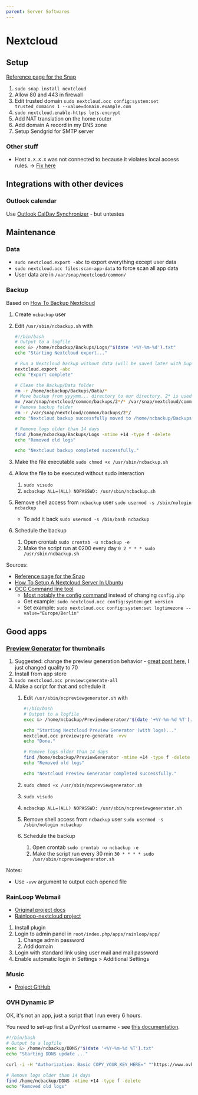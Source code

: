 ```yaml
---
parent: Server Softwares
---
```


# Nextcloud

## Setup

[Reference page for the Snap](https://github.com/nextcloud/nextcloud-snap)

1. `sudo snap install nextcloud`
1. Allow 80 and 443 in firewall
1. Edit trusted domain `sudo nextcloud.occ config:system:set trusted_domains 1 --value=domain.example.com`
1. `sudo nextcloud.enable-https lets-encrypt`
1. Add NAT translation on the home router
1. Add domain A record in my DNS zone
1. Setup Sendgrid for SMTP server

### Other stuff

* Host `X.X.X.X` was not connected to because it violates local access rules. → [Fix here](https://help.nextcloud.com/t/violates-local-access-rules-in-talk-9/84471/2)

## Integrations with other devices

### Outlook calendar

Use [Outlook CalDav Synchronizer](https://github.com/aluxnimm/outlookcaldavsynchronizer) - but untestes

## Maintenance

### Data

* `sudo nextcloud.export -abc` to export everything except user data
* `sudo nextcloud.occ files:scan-app-data` to force scan all app data
* User data are in `/var/snap/nextcloud/common/`

### Backup

Based on [How To Backup Nextcloud](https://kevq.uk/how-to-backup-nextcloud/)

1. Create `ncbackup` user
1. Edit `/usr/sbin/ncbackup.sh` with

    ```bash
    #!/bin/bash
    # Output to a logfile
    exec &> /home/ncbackup/Backups/Logs/"$(date '+%Y-%m-%d').txt"
    echo "Starting Nextcloud export..."

    # Run a Nextcloud backup without data (will be saved later with Duplicati)
    nextcloud.export -abc
    echo "Export complete"

    # Clean the Backup/Data folder
    rm -r /home/ncbackup/Backups/Data/*
    # Move backup from yyyymm... directory to our directory. 2* is used to filter out folder starting with 2, like 2020
    mv /var/snap/nextcloud/common/backups/2*/* /var/snap/nextcloud/common/backups/2*/.* /home/ncbackup/Backups/Data/
    # Remove backup folder
    rm -r /var/snap/nextcloud/common/backups/2*/
    echo "Nextcloud backup successfully moved to /home/ncbackup/Backups/Data/"

    # Remove logs older than 14 days
    find /home/ncbackup/Backups/Logs -mtime +14 -type f -delete
    echo "Removed old logs"

    echo "Nextcloud backup completed successfully."
    ```

1. Make the file executable `sudo chmod +x /usr/sbin/ncbackup.sh`
1. Allow the file to be executed without sudo interaction
    1. `sudo visudo`
    1. `ncbackup ALL=(ALL) NOPASSWD: /usr/sbin/ncbackup.sh`
1. Remove shell access from `ncbackup` user `sudo usermod -s /sbin/nologin ncbackup`
    * To add it back `sudo usermod -s /bin/bash ncbackup`
1. Schedule the backup
    1. Open crontab `sudo crontab -u ncbackup -e`
    1. Make the script run at 0200 every day `0 2 * * * sudo /usr/sbin/ncbackup.sh`

Sources:

* [Reference page for the Snap](https://github.com/nextcloud/nextcloud-snap)
* [How To Setup A Nextcloud Server In Ubuntu](https://kevq.uk/how-to-setup-a-nextcloud-server-in-ubuntu)
* [OCC Command line tool](https://docs.nextcloud.com/server/15/admin_manual/configuration_server/occ_command.html)
    * [Most notably the config command](https://docs.nextcloud.com/server/15/admin_manual/configuration_server/occ_command.html#config-commands) instead of changing `config.php`
    * Get example: `sudo nextcloud.occ config:system:get version`
    * Set example: `sudo nextcloud.occ config:system:set logtimezone --value="Europe/Berlin"`

## Good apps

### [Preview Generator](https://github.com/rullzer/previewgenerator) for thumbnails

1. Suggested: change the preview generation behavior - [great post here](http://chrisweber.com/blog/nextcloud-image-previews), I just changed quality to 70
1. Install from app store
1. `sudo nextcloud.occ preview:generate-all`
1. Make a script for that and schedule it
    1. Edit `/usr/sbin/ncpreviewgenerator.sh` with

        ```bash
        #!/bin/bash
        # Output to a logfile
        exec &> /home/ncbackup/PreviewGenerator/"$(date '+%Y-%m-%d %T').txt"

        echo "Starting Nextcloud Preview Generator (with logs)..."
        nextcloud.occ preview:pre-generate -vvv
        echo "Done."

        # Remove logs older than 14 days
        find /home/ncbackup/PreviewGenerator -mtime +14 -type f -delete
        echo "Removed old logs"

        echo "Nextcloud Preview Generator completed successfully."
        ```

    1. `sudo chmod +x /usr/sbin/ncpreviewgenerator.sh`
    1. `sudo visudo`
    1. `ncbackup ALL=(ALL) NOPASSWD: /usr/sbin/ncpreviewgenerator.sh`
    1. Remove shell access from `ncbackup` user `sudo usermod -s /sbin/nologin ncbackup`
    1. Schedule the backup
        1. Open crontab `sudo crontab -u ncbackup -e`
        1. Make the script run every 30 min `30 * * * * sudo /usr/sbin/ncpreviewgenerator.sh`

Notes:

* Use `-vvv` argument to output each opened file

### RainLoop Webmail

* [Original project docs](http://www.rainloop.net/docs/)
* [Rainloop-nextcloud project](https://github.com/pierre-alain-b/rainloop-nextcloud)

1. Install plugin
1. Login to admin panel in `root/index.php/apps/rainloop/app/`
    1. Change admin password
    1. Add domain
1. Login with standard link using user mail and mail password
1. Enable automatic login in Settings > Additional Settings

### Music

* [Project GitHub](https://github.com/owncloud/music)

### OVH Dynamic IP

OK, it's not an app, just a script that I run every 6 hours.

You need to set-up first a DynHost username - see [this documentation](https://docs.ovh.com/gb/en/domains/hosting_dynhost/).

```bash
#!/bin/bash
# Output to a logfile
exec &> /home/ncbackup/DDNS/"$(date '+%Y-%m-%d %T').txt"
echo "Starting DDNS update ..."

curl -i -H "Authorization: Basic COPY_YOUR_KEY_HERE=" ""https://www.ovh.com/nic/update?system=dyndns'&'hostname=DOMAIN.EXAMPLE.ORG""

# Remove logs older than 14 days
find /home/ncbackup/DDNS -mtime +14 -type f -delete
echo "Removed old logs"
```
